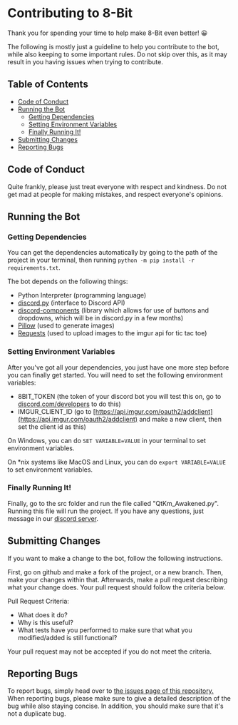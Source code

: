 # Contributing to 8-Bit

Thank you for spending your time to help make 8-Bit even better! 😀

The following is mostly just a guideline to help you contribute to the bot, while also keeping to some important rules. Do not skip over this, as it may result in you having issues when trying to contribute.

## Table of Contents

- [Code of Conduct](#code-of-conduct)
- [Running the Bot](#running-the-bot)
  - [Getting Dependencies](#getting-dependencies)
  - [Setting Environment Variables](#setting-environment-variables)
  - [Finally Running It!](#finally-running-it)
- [Submitting Changes](#submitting-changes)
- [Reporting Bugs](#reporting-bugs)

## Code of Conduct

Quite frankly, please just treat everyone with respect and kindness. Do not get mad at people for making mistakes, and respect everyone's opinions.

## Running the Bot

### Getting Dependencies

You can get the dependencies automatically by going to the path of the project in your terminal, then running `python -m pip install -r requirements.txt`.

The bot depends on the following things:
 - Python Interpreter (programming language)
 - [discord.py](https://github.com/Rapptz/discord.py) (interface to Discord API)
 - [discord-components](https://gitlab.com/discord.py-components/discord.py-components) (library which allows for use of buttons and dropdowns, which will be in discord.py in a few months)
 - [Pillow](https://github.com/python-pillow/Pillow) (used to generate images)
 - [Requests](https://github.com/psf/requests) (used to upload images to the imgur api for tic tac toe)

### Setting Environment Variables

After you've got all your dependencies, you just have one more step before you can finally get started. You will need to set the following environment variables:
 
 - 8BIT_TOKEN (the token of your discord bot you will test this on, go to [discord.com/developers](https://discord.com/developers) to do this)
 - IMGUR_CLIENT_ID (go to [https://api.imgur.com/oauth2/addclient](https://api.imgur.com/oauth2/addclient) and make a new client, then set the client id as this)

On Windows, you can do `SET VARIABLE=VALUE` in your terminal to set environment variables.

On *nix systems like MacOS and Linux, you can do `export VARIABLE=VALUE` to set environment variables.


### Finally Running It!

Finally, go to the src folder and run the file called "QtKm_Awakened.py". Running this file will run the project. If you have any questions, just message in our [discord server](https://discord.com/invite/VPPrpmQ44q).

## Submitting Changes

If you want to make a change to the bot, follow the following instructions.

First, go on github and make a fork of the project, or a new branch. Then, make your changes within that. Afterwards, make a pull request describing what your change does. Your pull request should follow the criteria below.

Pull Request Criteria:
 - What does it do?
 - Why is this useful?
 - What tests have you performed to make sure that what you modified/added is still functional?

Your pull request may not be accepted if you do not meet the criteria.

## Reporting Bugs

To report bugs, simply head over to [the issues page of this repository.](https://github.com/aaguy-hue/8-Bit/issues) When reporting bugs, please make sure to give a detailed description of the bug while also staying concise. In addition, you should make sure that it's not a duplicate bug.
